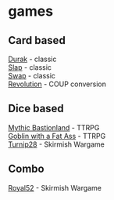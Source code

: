 # games

## Card based
[Durak](/games/durak) - classic  
[Slap](/games/slap) - classic  
[Swap](/games/swap) - classic  
[Revolution](/games/revolution) - COUP conversion  

## Dice based
[Mythic Bastionland](/games/mythic) - TTRPG  
[Goblin with a Fat Ass](/games/goblin) - TTRPG  
[Turnip28](/games/turnip28) - Skirmish Wargame  

## Combo
[Royal52](/games/royal52) - Skirmish Wargame  